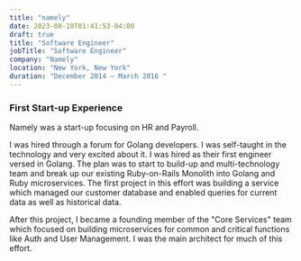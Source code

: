 ```yaml
---
title: "namely"
date: 2023-08-10T01:41:53-04:00
draft: true
title: "Software Engineer"
jobTitle: "Software Engineer"
company: "Namely"
location: "New York, New York"
duration: "December 2014 – March 2016 "
---
```


### First Start-up Experience

Namely was a start-up focusing on HR and Payroll.

I was hired through a forum for Golang developers. I was self-taught in the technology and very excited about it. I was hired as their first engineer versed in Golang. The plan was to start to build-up and multi-technology team and break up our existing Ruby-on-Rails Monolith into Golang and Ruby microservices. The first project in this effort was building a service which managed our customer database and enabled queries for current data as well as historical data.

After this project, I became a founding member of the "Core Services" team which focused on building microservices for common and critical functions like Auth and User Management. I was the main architect for much of this effort.
